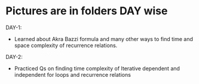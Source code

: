 <h1>Pictures are in folders DAY wise</h1>

DAY-1:
- Learned about Akra Bazzi formula and many other ways to find time and space complexity of recurrence relations.

DAY-2:
- Practiced Qs on finding time complexity of Iterative dependent and independent for loops and recurrence relations